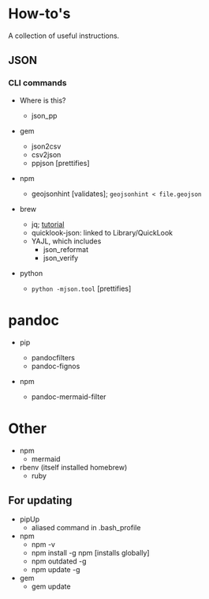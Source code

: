 # How-to's

A collection of useful instructions.

## JSON

### CLI commands

- Where is this?
	- json_pp

- gem
	- json2csv
	- csv2json
	- ppjson [prettifies]

- npm
	- geojsonhint [validates]; `geojsonhint < file.geojson`

- brew
	- jq; [tutorial](http://programminghistorian.github.io/ph-submissions/lessons/json-and-jq.html)
	- quicklook-json: linked to Library/QuickLook
	- YAJL, which includes
		- json_reformat
		- json_verify

- python
	- `python -mjson.tool` [prettifies]

# pandoc

- pip
    - pandocfilters
    - pandoc-fignos

- npm
    - pandoc-mermaid-filter

# Other

- npm
    - mermaid
- rbenv (itself installed homebrew)
	- ruby

## For updating

- pipUp
    - aliased command in .bash_profile
- npm 
	- npm -v
	- npm install -g npm [installs globally]
	- npm outdated -g
	- npm update -g <pkg>
- gem
	- gem update
